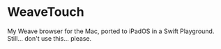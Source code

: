 # WeaveTouch
My Weave browser for the Mac, ported to iPadOS in a Swift Playground. Still... don't use this... please.
